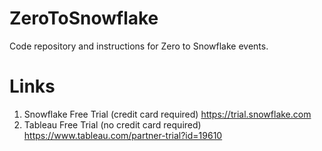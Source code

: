 # ZeroToSnowflake
Code repository and instructions for Zero to Snowflake events.

# Links
1. Snowflake Free Trial (credit card required) https://trial.snowflake.com
2. Tableau Free Trial (no credit card required) https://www.tableau.com/partner-trial?id=19610

